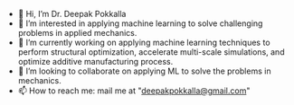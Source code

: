 - 👋 Hi, I’m Dr. Deepak Pokkalla
- 👀 I’m interested in applying machine learning to solve challenging problems in applied mechanics.
- 🌱 I’m currently working on applying machine learning techniques to perform structural optimization, accelerate multi-scale simulations, and optimize additive manufacturing process.
- 💞️ I’m looking to collaborate on applying ML to solve the problems in mechanics.
- 📫 How to reach me: mail me at "deepakpokkalla@gmail.com"

<!---
deepakpokkalla/deepakpokkalla is a ✨ special ✨ repository because its `README.md` (this file) appears on your GitHub profile.
You can click the Preview link to take a look at your changes.
--->

